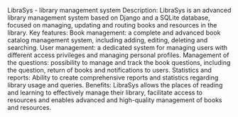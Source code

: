 LibraSys - library management system
Description: LibraSys is an advanced library management system based on Django and a SQLite database, focused on managing, updating and routing books and resources in the library.
Key features:
Book management: a complete and advanced book catalog management system, including adding, editing, deleting and searching.
User management: a dedicated system for managing users with different access privileges and managing personal profiles.
Management of the questions: possibility to manage and track the book questions, including the question, return of books and notifications to users.
Statistics and reports: Ability to create comprehensive reports and statistics regarding library usage and queries.
Benefits: LibraSys allows the places of reading and learning to effectively manage their library, facilitate access to resources and enables advanced and high-quality management of books and resources.
